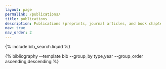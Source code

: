 ```yaml
---
layout: page
permalink: /publications/
title: publications
description: Publications (preprints, journal articles, and book chapters) in reversed chronological order. 
nav: true
nav_order: 2
---
```


<!-- _pages/publications.md -->

<!-- Bibsearch Feature -->

{% include bib_search.liquid %}

<div class="publications">

  {% bibliography --template bib --group_by type,year --group_order ascending,descending %}

</div>
